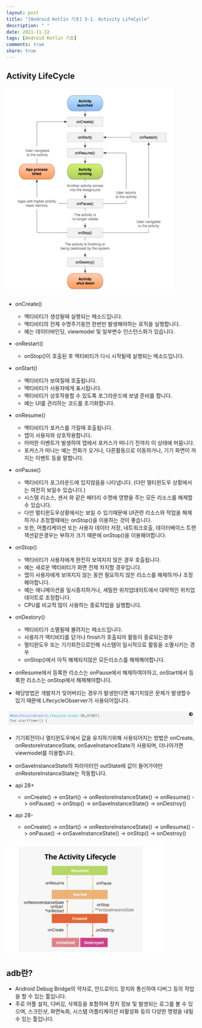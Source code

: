```yaml
---
layout: post
title: "[Android Kotlin 기초] 5-1. Activity LifeCycle"
description: " "
date: 2021-11-22
tags: [Android Kotlin 기초]
comments: true
share: true
---
```



## Activity LifeCycle

![Alt text](resource/activityLifecycle.png)

- onCreate()
	- 액티비티가 생성될때 실행되는 메소드입니다.
	- 액티비티의 전체 수명주기동안 한번만 발생해야하는 로직을 실행합니다.
	- 예는 데이터바인딩, viewmodel 및 일부변수 인스턴스화가 있습니다.
	
- onRestart()
	- onStop()이 호출된 후 액티비티가 다시 시작될때 실행되는 메소드입니다.

- onStart()
	- 액티비티가 보여질때 호출됩니다.
	- 액티비티가 사용자에게 표시됩니다.
	- 액티비티가 상호작용할 수 있도록 포그라운드에 보낼 준비를 합니다.
	- 예는 UI를 관리하는 코드를 초기화합니다.

- onResume()
	- 액티비티가 포커스를 가질때 호출됩니다.
	- 앱이 사용자와 상호작용합니다.
	- 어떠한 이벤트가 발생하여 앱에서 포커스가 떠나기 전까지 이 상태에 머뭄니다.
	- 포커스가 떠나는 예는 전화가 오거나, 다른활동으로 이동하거나, 기기 화면이 꺼지는 이벤트 등을 말합니다.

- onPause()
	- 액티비티가 포그라운드에 있지않음을 나타냅니다. (다만 멀티윈도우 상황에서는 여전히 보일수 있습니다.)
	- 시스템 리소스, 센서 와 같은 배터리 수명에 영향을 주는 모든 리소스를 해제할 수 있습니다.
	- 다만 멀티윈도우상황에서는 보일 수 있기때문에 UI관련 리소스와 작업을 해제하거나 조정할때에는 onStop()을 이용하는 것이 좋습니다.
	- 또한, 어플리케이션 또는 사용자 데이터 저장, 네트워크호출, 데이터베이스 트랜잭션같은경우는 부하가 크기 때문에 onStop()을 이용해야합니다.

- onStop()
	- 액티비티가 사용자에게 완전히 보여지지 않은 경우 호출됩니다.
	- 예는 새로운 액티비티가 화면 전체 차지할 경우입니다.
	- 앱이 사용자에게 보여지지 않는 동안 필요하지 않은 리소스를 해제하거나 조정해야합니다.
	- 예는 애니메이션을 일시중지하거나, 세밀한 위치업데이트에서 대략적인 위치업데이트로 조정합니다.
	- CPU를 비교적 많이 사용하는 종료작업을 실행합니다.

- onDestory()
	- 액티비티가 소멸될때 불려지는 메소드입니다.
	- 사용자가 액티비티를 닫거나 finish가 호출되어 활동이 종료되는경우
	- 멀티윈도우 또는 기기회전으로인해 시스템이 일시적으로 활동을 소멸시키는 경우
	- onStop()에서 아직 해제되지않은 모든리소스를 해제해야합니다.

- onResume에서 등록한 리소스는 onPause에서 해제하여야하고, onStart에서 등록한 리소스는 onStop에서 해제해야합니다.
- 해당방법은 개발자가 잊어버리는 경우가 발생한다면 예기치않은 문제가 발생할수 있기 때문에 LifecycleObserver가 사용되어집니다.

![Alt text](resource/lifecycleObserver.png)

- 기기회전이나 멀티윈도우에서 값을 유지하기위해 사용되어지는 방법은 onCreate, onRestoreInstanceState, onSaveInstanceState가 사용되며, 더나아가면 viewmodel를 이용합니다.
- onSaveInstanceState의 파라미터인 outState에 값이 들어가야만 onRestoreInstanceState는 작동합니다.

- api 28+
	- onCreate() -> onStart() -> onRestoreInstanceState() -> onResume() -> onPause() -> onStop() -> onSaveInstanceState() -> onDestroy()
- api 28-
	- onCreate() -> onStart() -> onRestoreInstanceState() -> onResume() -> onPause() -> onSaveInstanceState() -> onStop() -> onDestroy()

![Alt text](resource/simpleActivityLifecycle.png)

## adb란?
- Android Debug Bridge의 약자로, 안드로이드 장치와 통신하여 디버그 등의 작업을 할 수 있는 툴입니다.
- 주로 어플 설치, 디버깅, 삭제등을 포함하며 장치 정보 및 발생되는 로그를 볼 수 있으며, 스크린샷, 화면녹화, 시스템 어플리케이션 비활성화 등의 다양한 명령을 내릴수 있는 툴입니다.
